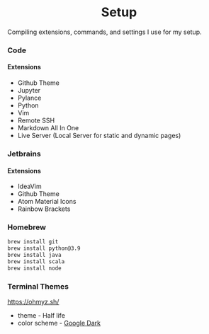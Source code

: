 <h1 align='center'> Setup </h1>

Compiling extensions, commands, and settings I use for my setup.

### Code

#### Extensions
+ Github Theme
+ Jupyter
+ Pylance
+ Python
+ Vim
+ Remote SSH
+ Markdown All In One
+ Live Server (Local Server for static and dynamic pages)

### Jetbrains

#### Extensions
+ IdeaVim
+ Github Theme
+ Atom Material Icons
+ Rainbow Brackets

### Homebrew
```bash
brew install git
brew install python@3.9
brew install java
brew install scala
brew install node
```
### Terminal Themes
https://ohmyz.sh/
+ theme - Half life 
+ color scheme - [Google Dark](https://github.com/Mayccoll/Gogh/blob/master/themes/google-dark.sh)
